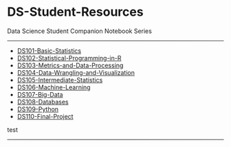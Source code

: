 # DS-Student-Resources
Data Science Student Companion Notebook Series

<hr style="border: 0; height: 1px; background-image: linear-gradient(to right, rgba(0, 0, 0, 0), rgba(0, 0, 0, 0.75), rgba(0, 0, 0, 0));"/>

- [DS101-Basic-Statistics](DS101-Basic-Statistics/DS101-Syllabus.md)
- [DS102-Statistical-Programming-in-R](DS102-Statistical-Programming-in-R/DS102-Syllabus.md)
- [DS103-Metrics-and-Data-Processing](DS103-Metrics-and-Data-Processing/DS103-Syllabus.md)
- [DS104-Data-Wrangling-and-Visualization](DS104-Data-Wrangling-and-Visualization/DS104-Syllabus.md)
- [DS105-Intermediate-Statistics](DS105-Intermediate-Statistics/DS105-Syllabus.md)
- [DS106-Machine-Learning](DS106-Machine-Learning/DS106-Syllabus.md)
- [DS107-Big-Data](DS107-Big-Data/DS107-Syllabus.md)
- [DS108-Databases](DS108-Databases/DS108-Syllabus.md)
- [DS109-Python](DS109-Python/DS109-Syllabus.md)
- [DS110-Final-Project](DS110-Final-Project/DS110-Syllabus.md)

test

<hr style="border: 0; height: 1px; background-image: linear-gradient(to right, rgba(0, 0, 0, 0), rgba(0, 0, 0, 0.75), rgba(0, 0, 0, 0));"/>

